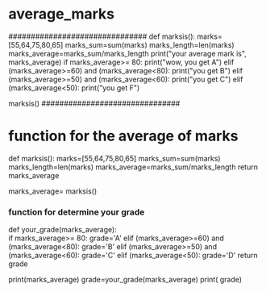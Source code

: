 # average_marks
###############################
def marksis():
    marks=[55,64,75,80,65]
    marks_sum=sum(marks)
    marks_length=len(marks)
    marks_average=marks_sum/marks_length
    print("your average mark is", marks_average)
    if marks_average>= 80:
        print("wow, you get A")
    elif (marks_average>=60) and (marks_average<80):
        print("you get B")
    elif (marks_average>=50) and (marks_average<60):
        print("you get C")
    elif (marks_average<50):
        print("you get F")
  
marksis()
###############################

# function for the average of marks
def marksis():
    marks=[55,64,75,80,65]
    marks_sum=sum(marks)
    marks_length=len(marks)
    marks_average=marks_sum/marks_length
    return marks_average

marks_average=  marksis()
### function for determine your grade
def your_grade(marks_average):    
    if marks_average>= 80:
        grade='A'
    elif (marks_average>=60) and (marks_average<80):
        grade='B'
    elif (marks_average>=50) and (marks_average<60):
        grade='C'
    elif (marks_average<50):
        grade='D'
    return grade

print(marks_average)
grade=your_grade(marks_average)
print( grade)
